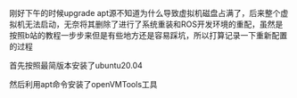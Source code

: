 刚好下午的时候upgrade apt源不知道为什么导致虚拟机磁盘占满了，后来整个虚拟机无法启动，无奈将其删除了进行了系统重装和ROS开发环境的重配，虽然是按照b站的教程一步步来但是有些地方还是容易踩坑，所以打算记录一下重新配置的过程

首先按照最简版本安装了ubuntu20.04

然后利用apt命令安装了openVMTools工具












